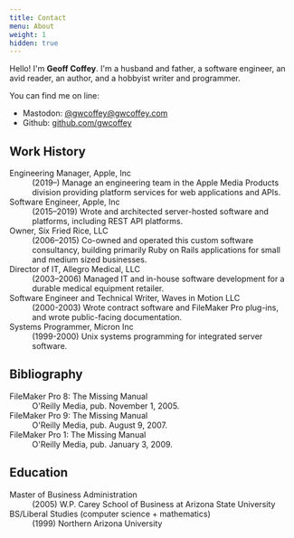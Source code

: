 ```yaml
---
title: Contact
menu: About
weight: 1
hidden: true
---
```


Hello! I'm **Geoff Coffey**. I'm a husband and father, a software engineer, an avid reader, an author, and a hobbyist writer and programmer.

You can find me on line:

* Mastodon: [@gwcoffey@gwcoffey.com](https://bookstodon.com/@gwcoffey)
* Github: [github.com/gwcoffey](https://github.com/gwcoffey)

## Work History

<dl>
	<dt>Engineering Manager, Apple, Inc</dt>
	<dd>(2019–) Manage an engineering team in the Apple Media Products division providing platform services for web applications and APIs.</dd>
	<dt>Software Engineer, Apple, Inc</dt>
	<dd>(2015–2019) Wrote and architected server-hosted software and platforms, including REST API platforms.</dd>
	<dt>Owner, Six Fried Rice, LLC</dt>
	<dd>(2006–2015) Co-owned and operated this custom software consultancy, building primarily Ruby on Rails applications for small and medium sized businesses.</dd>
	<dt>Director of IT, Allegro Medical, LLC</dt>
	<dd>(2003–2006) Managed IT and in-house software development for a durable medical equipment retailer.</dd>
	<dt>Software Engineer and Technical Writer, Waves in Motion LLC</dt>
	<dd>(2000-2003) Wrote contract software and FileMaker Pro plug-ins, and wrote public-facing documentation.</dd>
	<dt>Systems Programmer, Micron Inc</dt>
	<dd>(1999-2000) Unix systems programming for integrated server software.</dd>
</dl>

## Bibliography

<dl>
	<dt>FileMaker Pro 8: The Missing Manual</dt>
	<dd>O'Reilly Media, pub. November 1, 2005.</dd>
	<dt>FileMaker Pro 9: The Missing Manual</dt>
	<dd>O'Reilly Media, pub. August 9, 2007.</dd>
	<dt>FileMaker Pro 1: The Missing Manual</dt>
	<dd>O'Reilly Media, pub. January 3, 2009.</dd>
</dl>

## Education

<dl>
	<dt>Master of Business Administration</dt>
	<dd>(2005) W.P. Carey School of Business at Arizona State University</dd>
	<dt>BS/Liberal Studies (computer science + mathematics)</dt>
	<dd>(1999) Northern Arizona University</dd>
</dl>

